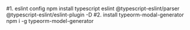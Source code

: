 #1. eslint config
npm install typescript eslint @typescript-eslint/parser @typescript-eslint/eslint-plugin -D
#2. install typeorm-modal-generator
npm i -g typeorm-model-generator